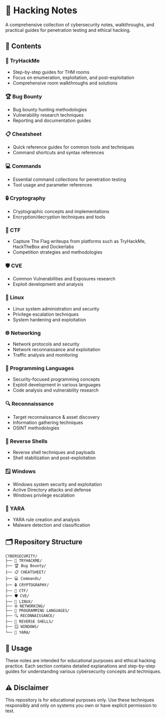 # 🔐 Hacking Notes

A comprehensive collection of cybersecurity notes, walkthroughs, and practical guides for penetration testing and ethical hacking.

## 📁 Contents

### 🎯 TryHackMe
- Step-by-step guides for THM rooms
- Focus on enumeration, exploitation, and post-exploitation
- Comprehensive room walkthroughs and solutions

### 🏆 Bug Bounty
- Bug bounty hunting methodologies
- Vulnerability research techniques
- Reporting and documentation guides

### 📋 Cheatsheet
- Quick reference guides for common tools and techniques
- Command shortcuts and syntax references

### 💻 Commands
- Essential command collections for penetration testing
- Tool usage and parameter references

### 🔒 Cryptography
- Cryptographic concepts and implementations
- Encryption/decryption techniques and tools

### 🚩 CTF
- Capture The Flag writeups from platforms such as TryHackMe, HackTheBox and Dockerlabs
- Competition strategies and methodologies

### 🛡️ CVE
- Common Vulnerabilities and Exposures research
- Exploit development and analysis

### 🐧 Linux
- Linux system administration and security
- Privilege escalation techniques
- System hardening and exploitation

### 🌐 Networking
- Network protocols and security
- Network reconnaissance and exploitation
- Traffic analysis and monitoring

### 💾 Programming Languages
- Security-focused programming concepts
- Exploit development in various languages
- Code analysis and vulnerability research

### 🔍 Reconnaissance
- Target reconnaissance & asset discovery
- Information gathering techniques
- OSINT methodologies

### 🐚 Reverse Shells
- Reverse shell techniques and payloads
- Shell stabilization and post-exploitation

### 🪟 Windows
- Windows system security and exploitation
- Active Directory attacks and defense
- Windows privilege escalation

### 📏 YARA
- YARA rule creation and analysis
- Malware detection and classification

## 🗂️ Repository Structure

```
CYBERSECURITY/
├── 🎯 TRYHACKME/
├── 🏆 Bug Bounty/
├── 📋 CHEATSHEET/
├── 💻 Commands/
├── 🔒 CRYPTOGRAPHY/
├── 🚩 CTF/
├── 🛡️ CVE/
├── 🐧 LINUX/
├── 🌐 NETWORKING/
├── 💾 PROGRAMMING LANGUAGES/
├── 🔍 RECONNAISSANCE/
├── 🐚 REVERSE SHELLS/
├── 🪟 WINDOWS/
└── 📏 YARA/
```

## 🚀 Usage

These notes are intended for educational purposes and ethical hacking practice. Each section contains detailed explanations and step-by-step guides for understanding various cybersecurity concepts and techniques.


## ⚠️ Disclaimer

This repository is for educational purposes only. Use these techniques responsibly and only on systems you own or have explicit permission to test.
